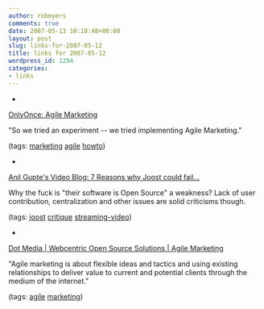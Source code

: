 ```yaml
---
author: robmyers
comments: true
date: 2007-05-13 10:18:48+00:00
layout: post
slug: links-for-2007-05-12
title: links for 2007-05-12
wordpress_id: 1294
categories:
- links
---
```


  

  *   


[OnlyOnce: Agile Marketing](http://onlyonce.blogs.com/onlyonce/2006/02/agile_marketing.html)

  


"So we tried an experiment -- we tried implementing Agile Marketing."

  


(tags: [marketing](http://del.icio.us/robmyers/marketing) [agile](http://del.icio.us/robmyers/agile) [howto](http://del.icio.us/robmyers/howto))

  

  

  *   


[Anil Gupte's Video Blog: 7 Reasons why Joost could fail…](http://l3media.blogspot.com/2007/05/7-reasons-why-joost-could-fail.html)

  


Why the fuck is "their software is Open Source" a weakness? Lack of user contribution, centralization and other issues are solid criticisms though.

  


(tags: [joost](http://del.icio.us/robmyers/joost) [critique](http://del.icio.us/robmyers/critique) [streaming-video](http://del.icio.us/robmyers/streaming-video))

  

  

  *   


[Dot Media | Webcentric Open Source Solutions | Agile Marketing](http://www.dotmedia.co.za/web/services/agile-marketing/)

  


"Agile marketing is about flexible ideas and tactics and using existing relationships to deliver value to current and potential clients through the medium of the internet."

  


(tags: [agile](http://del.icio.us/robmyers/agile) [marketing](http://del.icio.us/robmyers/marketing))

  

  
  


